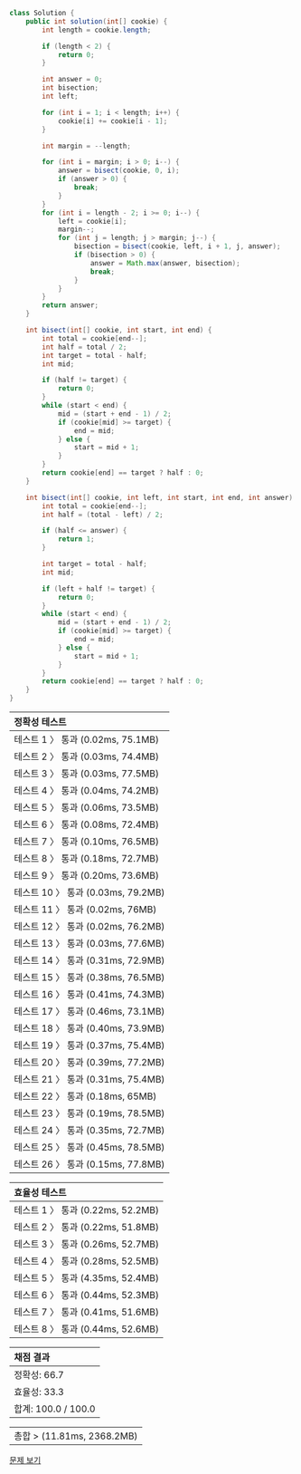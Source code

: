 ```java
class Solution {
    public int solution(int[] cookie) {
        int length = cookie.length;

        if (length < 2) {
            return 0;
        }

        int answer = 0;
        int bisection;
        int left;

        for (int i = 1; i < length; i++) {
            cookie[i] += cookie[i - 1];
        }

        int margin = --length;

        for (int i = margin; i > 0; i--) {
            answer = bisect(cookie, 0, i);
            if (answer > 0) {
                break;
            }
        }
        for (int i = length - 2; i >= 0; i--) {
            left = cookie[i];
            margin--;
            for (int j = length; j > margin; j--) {
                bisection = bisect(cookie, left, i + 1, j, answer);
                if (bisection > 0) {
                    answer = Math.max(answer, bisection);
                    break;
                }
            }
        }
        return answer;
    }

    int bisect(int[] cookie, int start, int end) {
        int total = cookie[end--];
        int half = total / 2;
        int target = total - half;
        int mid;

        if (half != target) {
            return 0;
        }
        while (start < end) {
            mid = (start + end - 1) / 2;
            if (cookie[mid] >= target) {
                end = mid;
            } else {
                start = mid + 1;
            }
        }
        return cookie[end] == target ? half : 0;
    }

    int bisect(int[] cookie, int left, int start, int end, int answer) {
        int total = cookie[end--];
        int half = (total - left) / 2;

        if (half <= answer) {
            return 1;
        }

        int target = total - half;
        int mid;

        if (left + half != target) {
            return 0;
        }
        while (start < end) {
            mid = (start + end - 1) / 2;
            if (cookie[mid] >= target) {
                end = mid;
            } else {
                start = mid + 1;
            }
        }
        return cookie[end] == target ? half : 0;
    }
}
```
 | 정확성 테스트 | 
 |  :-  | 
 | 테스트 1 〉	통과 (0.02ms, 75.1MB) | 
 | 테스트 2 〉	통과 (0.03ms, 74.4MB) | 
 | 테스트 3 〉	통과 (0.03ms, 77.5MB) | 
 | 테스트 4 〉	통과 (0.04ms, 74.2MB) | 
 | 테스트 5 〉	통과 (0.06ms, 73.5MB) | 
 | 테스트 6 〉	통과 (0.08ms, 72.4MB) | 
 | 테스트 7 〉	통과 (0.10ms, 76.5MB) | 
 | 테스트 8 〉	통과 (0.18ms, 72.7MB) | 
 | 테스트 9 〉	통과 (0.20ms, 73.6MB) | 
 | 테스트 10 〉	통과 (0.03ms, 79.2MB) | 
 | 테스트 11 〉	통과 (0.02ms, 76MB) | 
 | 테스트 12 〉	통과 (0.02ms, 76.2MB) | 
 | 테스트 13 〉	통과 (0.03ms, 77.6MB) | 
 | 테스트 14 〉	통과 (0.31ms, 72.9MB) | 
 | 테스트 15 〉	통과 (0.38ms, 76.5MB) | 
 | 테스트 16 〉	통과 (0.41ms, 74.3MB) | 
 | 테스트 17 〉	통과 (0.46ms, 73.1MB) | 
 | 테스트 18 〉	통과 (0.40ms, 73.9MB) | 
 | 테스트 19 〉	통과 (0.37ms, 75.4MB) | 
 | 테스트 20 〉	통과 (0.39ms, 77.2MB) | 
 | 테스트 21 〉	통과 (0.31ms, 75.4MB) | 
 | 테스트 22 〉	통과 (0.18ms, 65MB) | 
 | 테스트 23 〉	통과 (0.19ms, 78.5MB) | 
 | 테스트 24 〉	통과 (0.35ms, 72.7MB) | 
 | 테스트 25 〉	통과 (0.45ms, 78.5MB) | 
 | 테스트 26 〉	통과 (0.15ms, 77.8MB) | 

 | 효율성 테스트 | 
 | :- | 
 | 테스트 1 〉	통과 (0.22ms, 52.2MB) | 
 | 테스트 2 〉	통과 (0.22ms, 51.8MB) | 
 | 테스트 3 〉	통과 (0.26ms, 52.7MB) | 
 | 테스트 4 〉	통과 (0.28ms, 52.5MB) | 
 | 테스트 5 〉	통과 (4.35ms, 52.4MB) | 
 | 테스트 6 〉	통과 (0.44ms, 52.3MB) | 
 | 테스트 7 〉	통과 (0.41ms, 51.6MB) | 
 | 테스트 8 〉	통과 (0.44ms, 52.6MB) | 

 | 채점 결과 | 
 | :- | 
 | 정확성: 66.7 | 
 | 효율성: 33.3 | 
 | 합계: 100.0 / 100.0 | 

 || 
 | :- | 
 | 총합 > (11.81ms, 2368.2MB) | 

[문제 보기](https://school.programmers.co.kr/learn/courses/30/lessons/49995?language=java)